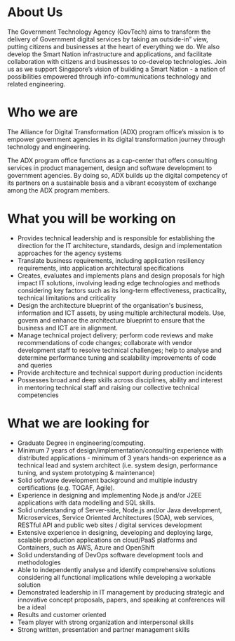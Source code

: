 # About Us
The Government Technology Agency (GovTech) aims to transform the delivery of Government digital services by taking an outside-in” view, putting citizens and businesses at the heart of everything we do. We also develop the Smart Nation infrastructure and applications, and facilitate collaboration with citizens and businesses to co-develop technologies. Join us as we support Singapore’s vision of building a Smart Nation - a nation of possibilities empowered through info-communications technology and related engineering.

# Who we are
The Alliance for Digital Transformation (ADX) program office’s mission is to empower government agencies in its digital transformation journey through technology and engineering.

The ADX program office functions as a cap-center that offers consulting services in product management, design and software development to government agencies. By doing so, ADX builds up the digital competency of its partners on a sustainable basis and a vibrant ecosystem of exchange among the ADX program members.

# What you will be working on
- Provides technical leadership and is responsible for establishing the direction for the IT architecture, standards, design and implementation approaches for the agency systems
- Translate business requirements, including application resiliency requirements, into application architectural specifications
- Creates, evaluates and implements plans and design proposals for high impact IT solutions, involving leading edge technologies and methods considering key factors such as its long-term effectiveness, practicality, technical limitations and criticality
- Design the architecture blueprint of the organisation's business, information and ICT assets, by using multiple architectural models. Use, govern and enhance the architecture blueprint to ensure that the business and ICT are in alignment.
- Manage technical project delivery; perform code reviews and make recommendations of code changes; collaborate with vendor development staff to resolve technical challenges; help to analyse and determine performance tuning and scalability improvements of code and queries
- Provide architecture and technical support during production incidents
- Possesses broad and deep skills across disciplines, ability and interest in mentoring technical staff and raising our collective technical competencies

# What we are looking for
- Graduate Degree in engineering/computing.
- Minimum 7 years of design/implementation/consulting experience with distributed applications - minimum of 3 years hands-on experience as a technical lead and system architect (i.e. system design, performance tuning, and system prototyping & maintenance)
- Solid software development background and multiple industry certifications (e.g. TOGAF, Agile).
- Experience in designing and implementing Node.js and/or J2EE applications with data modelling and SQL skills.
- Solid understanding of Server-side, Node.js and/or Java development, Microservices, Service Oriented Architectures (SOA), web services, RESTful API and public web sites / digital services development
- Extensive experience in designing, developing and deploying large, scalable production applications on cloud/PaaS platforms and Containers, such as AWS, Azure and OpenShift
- Solid understanding of DevOps software development tools and methodologies
- Able to independently analyse and identify comprehensive solutions considering all functional implications while developing a workable solution
- Demonstrated leadership in IT management by producing strategic and innovative concept proposals, papers, and speaking at conferences will be a ideal
- Results and customer oriented
- Team player with strong organization and interpersonal skills
- Strong written, presentation and partner management skills


